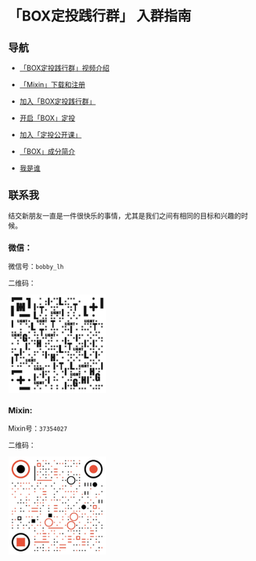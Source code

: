 # 「BOX定投践行群」 入群指南

## 导航
- [「BOX定投践行群」视频介绍](https://github.com/BobbyLH/Guide-for-BOX-Regular-Investment-Group/blob/master/%E5%85%A5%E7%BE%A4%E6%8C%87%E5%8D%97/%E3%80%8CBOX%E8%B7%B5%E8%A1%8C%E7%BE%A4%E3%80%8D%E8%A7%86%E9%A2%91%E4%BB%8B%E7%BB%8D.md)

- [「Mixin」下载和注册](https://github.com/BobbyLH/Guide-for-BOX-Regular-Investment-Group/blob/master/%E5%85%A5%E7%BE%A4%E6%8C%87%E5%8D%97/%E3%80%8CMixin%E3%80%8D%E4%B8%8B%E8%BD%BD%E5%92%8C%E6%B3%A8%E5%86%8C.md)

- [加入「BOX定投践行群」](https://github.com/BobbyLH/Guide-for-BOX-Regular-Investment-Group/blob/master/%E5%85%A5%E7%BE%A4%E6%8C%87%E5%8D%97/%E5%8A%A0%E5%85%A5%E3%80%8CBOX%E8%B7%B5%E8%A1%8C%E7%BE%A4%E3%80%8D.md)

- [开启「BOX」定投](https://github.com/BobbyLH/Guide-for-BOX-Regular-Investment-Group/blob/master/%E5%85%A5%E7%BE%A4%E6%8C%87%E5%8D%97/%E5%BC%80%E5%90%AF%E3%80%8CBOX%E3%80%8D%E5%AE%9A%E6%8A%95.md)

- [加入「定投公开课」](https://github.com/BobbyLH/Guide-for-BOX-Regular-Investment-Group/blob/master/%E5%85%A5%E7%BE%A4%E6%8C%87%E5%8D%97/%E5%8A%A0%E5%85%A5%E3%80%8C%E5%AE%9A%E6%8A%95%E5%85%AC%E5%BC%80%E8%AF%BE%E3%80%8D.md)

- [「BOX」成分简介](https://github.com/BobbyLH/Guide-for-BOX-Regular-Investment-Group/blob/master/%E5%85%A5%E7%BE%A4%E6%8C%87%E5%8D%97/%E3%80%8CBOX%E3%80%8D%E6%88%90%E5%88%86%E7%AE%80%E4%BB%8B.md)

- [我是谁](https://github.com/BobbyLH/Guide-for-BOX-Regular-Investment-Group/blob/master/%E5%85%A5%E7%BE%A4%E6%8C%87%E5%8D%97/%E6%88%91%E6%98%AF%E8%B0%81.md)

## 联系我
结交新朋友一直是一件很快乐的事情，尤其是我们之间有相同的目标和兴趣的时候。

### 微信：
微信号：`bobby_lh`

二维码：

 <img src='../assets/qrcode_wx.jpeg' alt='微信二维码' width='200'/>

### Mixin:
Mixin号：`37354027`

二维码：

 <img src='../assets/qrcode_mixin.jpeg' alt='Mixin二维码' width='200'/>